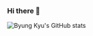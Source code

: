 ### Hi there 👋


![Byung Kyu's GitHub stats](https://github-readme-stats.vercel.app/api?username=cdecl&show_icons=true&theme=dark)
